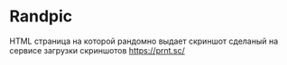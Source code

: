 # Randpic
HTML страница на которой рандомно выдает скриншот сделаный на сервисе загрузки скриншотов https://prnt.sc/
